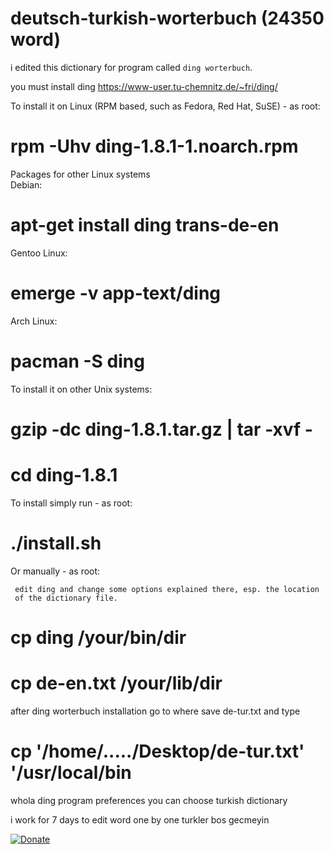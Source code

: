 # deutsch-turkish-worterbuch (24350 word)
i edited this dictionary for program called `ding worterbuch`.

you must install  ding 
https://www-user.tu-chemnitz.de/~fri/ding/

To install it on Linux (RPM based, such as Fedora, Red Hat, SuSE) - as root:
   # rpm -Uhv ding-1.8.1-1.noarch.rpm
Packages for other Linux systems	
Debian:
   # apt-get install ding trans-de-en
Gentoo Linux: 
   # emerge -v app-text/ding
Arch Linux: 
   # pacman -S ding
To install it on other Unix systems: 	
   #  gzip -dc ding-1.8.1.tar.gz | tar -xvf -
   #  cd ding-1.8.1
To install simply run - as root:	
   # ./install.sh
Or manually - as root:	

     edit ding and change some options explained there, esp. the location
     of the dictionary file.
   # cp ding /your/bin/dir
   # cp de-en.txt /your/lib/dir
   
   after ding worterbuch installation go to where save de-tur.txt   and type 
   
   # cp '/home/...../Desktop/de-tur.txt' '/usr/local/bin

whola ding  program preferences you can choose turkish dictionary

i work for 7 days to edit word one by one
turkler bos gecmeyin 

[![Donate](https://img.shields.io/badge/Donate-PayPal-green.svg)](FEUMZDKL4LNGJ)
